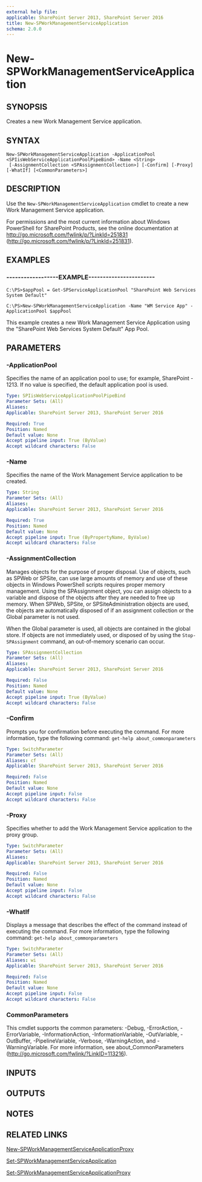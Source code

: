 ```yaml
---
external help file: 
applicable: SharePoint Server 2013, SharePoint Server 2016
title: New-SPWorkManagementServiceApplication
schema: 2.0.0
---
```


# New-SPWorkManagementServiceApplication

## SYNOPSIS
Creates a new Work Management Service application.


## SYNTAX

```
New-SPWorkManagementServiceApplication -ApplicationPool <SPIisWebServiceApplicationPoolPipeBind> -Name <String>
 [-AssignmentCollection <SPAssignmentCollection>] [-Confirm] [-Proxy] [-WhatIf] [<CommonParameters>]
```

## DESCRIPTION
Use the `New-SPWorkManagementServiceApplication` cmdlet to create a new Work Management Service application.

For permissions and the most current information about Windows PowerShell for SharePoint Products, see the online documentation at http://go.microsoft.com/fwlink/p/?LinkId=251831 (http://go.microsoft.com/fwlink/p/?LinkId=251831).


## EXAMPLES

### ------------------EXAMPLE-----------------------
```
C:\PS>$appPool = Get-SPServiceApplicationPool "SharePoint Web Services System Default"

C:\PS>New-SPWorkManagementServiceApplication -Name "WM Service App" -ApplicationPool $appPool
```

This example creates a new Work Management Service Application using the "SharePoint Web Services System Default" App Pool.


## PARAMETERS

### -ApplicationPool
Specifies the name of an application pool to use; for example, SharePoint - 1213.
If no value is specified, the default application pool is used.

```yaml
Type: SPIisWebServiceApplicationPoolPipeBind
Parameter Sets: (All)
Aliases: 
Applicable: SharePoint Server 2013, SharePoint Server 2016

Required: True
Position: Named
Default value: None
Accept pipeline input: True (ByValue)
Accept wildcard characters: False
```

### -Name
Specifies the name of the Work Management Service application to be created.

```yaml
Type: String
Parameter Sets: (All)
Aliases: 
Applicable: SharePoint Server 2013, SharePoint Server 2016

Required: True
Position: Named
Default value: None
Accept pipeline input: True (ByPropertyName, ByValue)
Accept wildcard characters: False
```

### -AssignmentCollection
Manages objects for the purpose of proper disposal.
Use of objects, such as SPWeb or SPSite, can use large amounts of memory and use of these objects in Windows PowerShell scripts requires proper memory management.
Using the SPAssignment object, you can assign objects to a variable and dispose of the objects after they are needed to free up memory.
When SPWeb, SPSite, or SPSiteAdministration objects are used, the objects are automatically disposed of if an assignment collection or the Global parameter is not used.

When the Global parameter is used, all objects are contained in the global store.
If objects are not immediately used, or disposed of by using the `Stop-SPAssignment` command, an out-of-memory scenario can occur.

```yaml
Type: SPAssignmentCollection
Parameter Sets: (All)
Aliases: 
Applicable: SharePoint Server 2013, SharePoint Server 2016

Required: False
Position: Named
Default value: None
Accept pipeline input: True (ByValue)
Accept wildcard characters: False
```

### -Confirm
Prompts you for confirmation before executing the command.
For more information, type the following command: `get-help about_commonparameters`

```yaml
Type: SwitchParameter
Parameter Sets: (All)
Aliases: cf
Applicable: SharePoint Server 2013, SharePoint Server 2016

Required: False
Position: Named
Default value: None
Accept pipeline input: False
Accept wildcard characters: False
```

### -Proxy
Specifies whether to add the Work Management Service application to the proxy group.

```yaml
Type: SwitchParameter
Parameter Sets: (All)
Aliases: 
Applicable: SharePoint Server 2013, SharePoint Server 2016

Required: False
Position: Named
Default value: None
Accept pipeline input: False
Accept wildcard characters: False
```

### -WhatIf
Displays a message that describes the effect of the command instead of executing the command.
For more information, type the following command: `get-help about_commonparameters`

```yaml
Type: SwitchParameter
Parameter Sets: (All)
Aliases: wi
Applicable: SharePoint Server 2013, SharePoint Server 2016

Required: False
Position: Named
Default value: None
Accept pipeline input: False
Accept wildcard characters: False
```

### CommonParameters
This cmdlet supports the common parameters: -Debug, -ErrorAction, -ErrorVariable, -InformationAction, -InformationVariable, -OutVariable, -OutBuffer, -PipelineVariable, -Verbose, -WarningAction, and -WarningVariable. For more information, see about_CommonParameters (http://go.microsoft.com/fwlink/?LinkID=113216).

## INPUTS

## OUTPUTS

## NOTES

## RELATED LINKS

[New-SPWorkManagementServiceApplicationProxy]()

[Set-SPWorkManagementServiceApplication]()

[Set-SPWorkManagementServiceApplicationProxy]()
